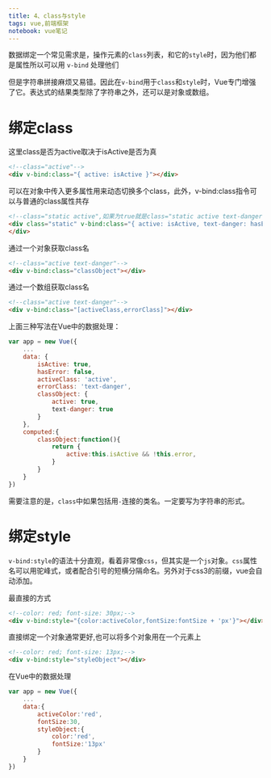 ```yaml
---
title: 4、class与style
tags: vue,前端框架
notebook: vue笔记
---
```


数据绑定一个常见需求是，操作元素的`class`列表，和它的`style`时，因为他们都是属性所以可以用 `v-bind` 处理他们

但是字符串拼接麻烦又易错。因此在`v-bind`用于`class`和`style`时，Vue专门增强了它。表达式的结果类型除了字符串之外，还可以是对象或数组。

# 绑定class

这里class是否为active取决于isActive是否为真
```html
<!--class="active"-->
<div v-bind:class="{ active: isActive }"></div>
```

可以在对象中传入更多属性用来动态切换多个class，此外，v-bind:class指令可以与普通的class属性共存
```html
<!--class="static active",如果为true就是class="static active text-danger"-->
<div class="static" v-bind:class="{ active: isActive, text-danger: hasError }">
</div>
```

通过一个对象获取class名
```html
<!--class="active text-danger"-->
<div v-bind:class="classObject"></div>
```

通过一个数组获取class名
```html
<!--class="active text-danger"-->
<div v-bind:class="[activeClass,errorClass]"></div>
```

上面三种写法在Vue中的数据处理：
```js
var app = new Vue({
    ...
    data: {
        isActive: true, 
        hasError: false,  
        activeClass: 'active',
        errorClass: 'text-danger',
        classObject: {    
            active: true,
            text-danger: true
        }
    },
    computed:{
        classObject:function(){
            return {
                active:this.isActive && !this.error,
            }
        }
    }
})
```

需要注意的是，`class`中如果包括用`-`连接的类名。一定要写为字符串的形式。

# 绑定style

`v-bind:style`的语法十分直观，看着非常像`css`，但其实是一个`js`对象。`css`属性名可以用驼峰式，或者配合引号的短横分隔命名。另外对于css3的前缀，vue会自动添加。

最直接的方式
```html
<!--color: red; font-size: 30px;-->
<div v-bind:style="{color:activeColor,fontSize:fontSize + 'px'}"></div>
```

直接绑定一个对象通常更好,也可以将多个对象用在一个元素上
```html
<!--color: red; font-size: 13px;-->
<div v-bind:style="styleObject"></div>
```

在Vue中的数据处理
```js
var app = new Vue({
    ...
    data:{
        activeColor:'red',
        fontSize:30,
        styleObject:{
            color:'red',
            fontSize:'13px'
        }
    }
})
```
